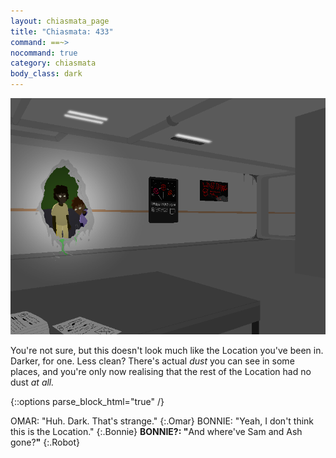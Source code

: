 ```yaml
---
layout: chiasmata_page
title: "Chiasmata: 433"
command: ==~>
nocommand: true
category: chiasmata
body_class: dark
---
```


![433](/chiasmata/images/narrative/431.png)

You're not sure, but this doesn't look much like the Location you've been in. Darker, for one. Less clean? There's actual *dust* you can see in some places, and you're only now realising that the rest of the Location had no dust *at all.*

{::options parse_block_html="true" /}
<div class="dialogue">
OMAR: "Huh. Dark. That's strange." 
{:.Omar}
BONNIE: "Yeah, I don't think this is the Location." 
{:.Bonnie}
<b>BONNIE?: "</b><span class="Bonnie">And where've Sam and Ash gone?</span><b>"</b> 
{:.Robot}
</div>